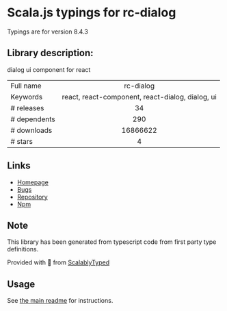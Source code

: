 
# Scala.js typings for rc-dialog

Typings are for version 8.4.3

## Library description:
dialog ui component for react

|                    |                 |
| ------------------ | :-------------: |
| Full name          | rc-dialog |
| Keywords           | react, react-component, react-dialog, dialog, ui |
| # releases         | 34 |
| # dependents       | 290 |
| # downloads        | 16866622 |
| # stars            | 4 |

## Links
- [Homepage](http://github.com/react-component/dialog)
- [Bugs](http://github.com/react-component/dialog/issues)
- [Repository](https://github.com/react-component/dialog)
- [Npm](https://www.npmjs.com/package/rc-dialog)
    


## Note
This library has been generated from typescript code from first party type definitions.

Provided with :purple_heart: from [ScalablyTyped](https://github.com/oyvindberg/ScalablyTyped)

## Usage
See [the main readme](../../readme.md) for instructions.



